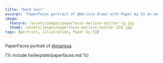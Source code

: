 ```yaml
---
title: "Dark hair"
excerpt: "PaperFaces portrait of @marissa drawn with Paper by 53 on an iPad."
image: 
  feature: /assets/images/paperfaces-marissa-twitter-lg.jpg
  thumb: /assets/images/paperfaces-marissa-twitter-150.jpg
tags: [portrait, illustration, Paper by 53]
---
```


PaperFaces portrait of [@marissa](http://twitter.com/marissa).

{% include boilerplate/paperfaces.md %}